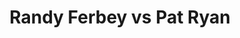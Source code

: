 ---
title: Randy Ferbey vs Pat Ryan
player1:
  name: Ferbey, Randy
  percent: 85
  wins: 3
  losses: 0
player2:
  name: Ryan, Pat
  percent: 69
  wins: 0
  losses: 3
games:
- player1:
    team: AB
    position: Third
    percent: 80
    win: 1
    loss: 0
  player2:
    team: BC
    position: Fourth
    percent: 70
    win: 0
    loss: 1
  event: Brier
  year: 2002
  draw: Round Robin(17)
  score: AB 9 - BC 6
- player1:
    team: AB
    position: Third
    percent: 92
    win: 1
    loss: 0
  player2:
    team: BC
    position: Fourth
    percent: 72
    win: 0
    loss: 1
  event: Brier
  year: 2003
  draw: Round Robin(9)
  score: BC 4 - AB 8
- player1:
    team: AB
    position: Third
    percent: 84
    win: 1
    loss: 0
  player2:
    team: BC
    position: Fourth
    percent: 64
    win: 0
    loss: 1
  event: Brier
  year: 2003
  draw: Page 1-2(19)
  score: BC 2 - AB 8
- player1:
    team: FER
    position: Third
    percent: 84
    win: 1
    loss: 0
  player2:
    team: RYA
    position: Third
    percent: 84
    win: 0
    loss: 1
  event: Trials (Men)
  year: 2005
  draw: Round Robin(16)
  score: RYA 5 - FER 8
---